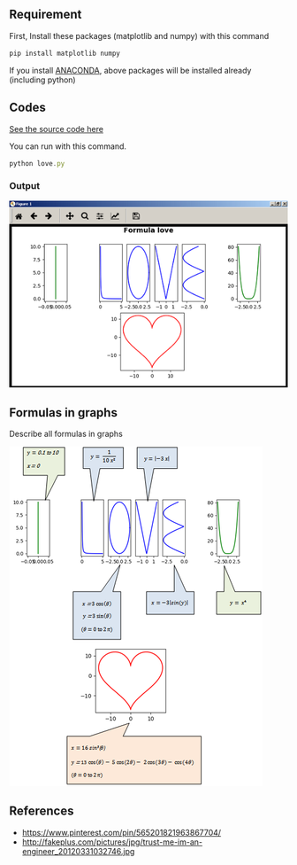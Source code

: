 ## Requirement

First, Install these packages (matplotlib and numpy) with this command

```js
pip install matplotlib numpy
```

If you install [ANACONDA](https://www.continuum.io/downloads), above packages will be installed already (including python)

## Codes

[See the source code here](love.py)

You can run with this command.

```js
python love.py
```

### Output

![show picture](images/formula1.png)

## Formulas in graphs

Describe all formulas in graphs

![show picture](images/formula2.png)


## References

* https://www.pinterest.com/pin/565201821963867704/
* http://fakeplus.com/pictures/jpg/trust-me-im-an-engineer_20120331032746.jpg

